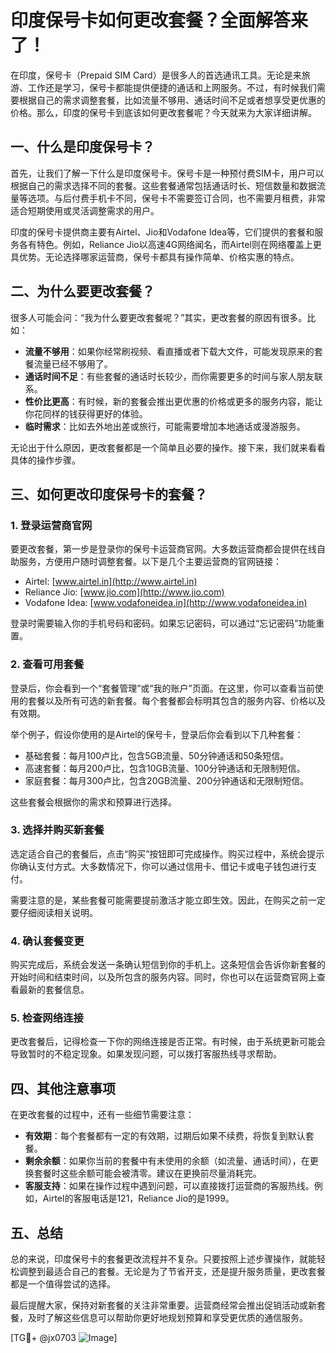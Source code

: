 # 印度保号卡如何更改套餐？全面解答来了！

在印度，保号卡（Prepaid SIM Card）是很多人的首选通讯工具。无论是来旅游、工作还是学习，保号卡都能提供便捷的通话和上网服务。不过，有时候我们需要根据自己的需求调整套餐，比如流量不够用、通话时间不足或者想享受更优惠的价格。那么，印度的保号卡到底该如何更改套餐呢？今天就来为大家详细讲解。

## 一、什么是印度保号卡？

首先，让我们了解一下什么是印度保号卡。保号卡是一种预付费SIM卡，用户可以根据自己的需求选择不同的套餐。这些套餐通常包括通话时长、短信数量和数据流量等选项。与后付费手机卡不同，保号卡不需要签订合同，也不需要月租费，非常适合短期使用或灵活调整需求的用户。

印度的保号卡提供商主要有Airtel、Jio和Vodafone Idea等，它们提供的套餐和服务各有特色。例如，Reliance Jio以高速4G网络闻名，而Airtel则在网络覆盖上更具优势。无论选择哪家运营商，保号卡都具有操作简单、价格实惠的特点。

## 二、为什么要更改套餐？

很多人可能会问：“我为什么要更改套餐呢？”其实，更改套餐的原因有很多。比如：

- **流量不够用**：如果你经常刷视频、看直播或者下载大文件，可能发现原来的套餐流量已经不够用了。
- **通话时间不足**：有些套餐的通话时长较少，而你需要更多的时间与家人朋友联系。
- **性价比更高**：有时候，新的套餐会推出更优惠的价格或更多的服务内容，能让你花同样的钱获得更好的体验。
- **临时需求**：比如去外地出差或旅行，可能需要增加本地通话或漫游服务。

无论出于什么原因，更改套餐都是一个简单且必要的操作。接下来，我们就来看看具体的操作步骤。

## 三、如何更改印度保号卡的套餐？

### 1. 登录运营商官网

要更改套餐，第一步是登录你的保号卡运营商官网。大多数运营商都会提供在线自助服务，方便用户随时调整套餐。以下是几个主要运营商的官网链接：

- Airtel: [www.airtel.in](http://www.airtel.in)
- Reliance Jio: [www.jio.com](http://www.jio.com)
- Vodafone Idea: [www.vodafoneidea.in](http://www.vodafoneidea.in)

登录时需要输入你的手机号码和密码。如果忘记密码，可以通过“忘记密码”功能重置。

### 2. 查看可用套餐

登录后，你会看到一个“套餐管理”或“我的账户”页面。在这里，你可以查看当前使用的套餐以及所有可选的新套餐。每个套餐都会标明其包含的服务内容、价格以及有效期。

举个例子，假设你使用的是Airtel的保号卡，登录后你会看到以下几种套餐：

- 基础套餐：每月100卢比，包含5GB流量、50分钟通话和50条短信。
- 高速套餐：每月200卢比，包含10GB流量、100分钟通话和无限制短信。
- 家庭套餐：每月300卢比，包含20GB流量、200分钟通话和无限制短信。

这些套餐会根据你的需求和预算进行选择。

### 3. 选择并购买新套餐

选定适合自己的套餐后，点击“购买”按钮即可完成操作。购买过程中，系统会提示你确认支付方式。大多数情况下，你可以通过信用卡、借记卡或电子钱包进行支付。

需要注意的是，某些套餐可能需要提前激活才能立即生效。因此，在购买之前一定要仔细阅读相关说明。

### 4. 确认套餐变更

购买完成后，系统会发送一条确认短信到你的手机上。这条短信会告诉你新套餐的开始时间和结束时间，以及所包含的服务内容。同时，你也可以在运营商官网上查看最新的套餐信息。

### 5. 检查网络连接

更改套餐后，记得检查一下你的网络连接是否正常。有时候，由于系统更新可能会导致暂时的不稳定现象。如果发现问题，可以拨打客服热线寻求帮助。

## 四、其他注意事项

在更改套餐的过程中，还有一些细节需要注意：

- **有效期**：每个套餐都有一定的有效期，过期后如果不续费，将恢复到默认套餐。
- **剩余余额**：如果你当前的套餐中有未使用的余额（如流量、通话时间），在更换套餐时这些余额可能会被清零。建议在更换前尽量消耗完。
- **客服支持**：如果在操作过程中遇到问题，可以直接拨打运营商的客服热线。例如，Airtel的客服电话是121，Reliance Jio的是1999。

## 五、总结

总的来说，印度保号卡的套餐更改流程并不复杂。只要按照上述步骤操作，就能轻松调整到最适合自己的套餐。无论是为了节省开支，还是提升服务质量，更改套餐都是一个值得尝试的选择。

最后提醒大家，保持对新套餐的关注非常重要。运营商经常会推出促销活动或新套餐，及时了解这些信息可以帮助你更好地规划预算和享受更优质的通信服务。

[TG💪+ @jx0703 ![Image](https://github.com/user-attachments/assets/dbca1d08-cadb-493c-b0ec-ad6f7a83f270)]